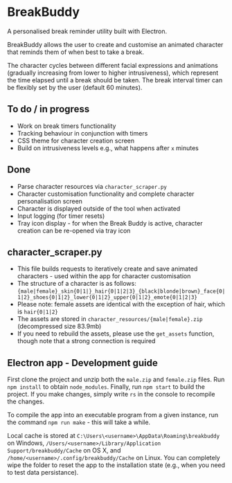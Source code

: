 # BreakBuddy
A personalised break reminder utility built with Electron.

BreakBuddy allows the user to create and customise an animated character that reminds them of when best to take a break.

The character cycles between different facial expressions and animations (gradually increasing from lower to higher intrusiveness), which represent the time elapsed until a break should be taken. The break interval timer can be flexibly set by the user (default 60 minutes).  

## To do / in progress
* Work on break timers functionality
* Tracking behaviour in conjunction with timers
* CSS theme for character creation screen
* Build on intrusiveness levels e.g., what happens after `x` minutes

## Done
* Parse character resources via `character_scraper.py`
* Character customisation functionality and complete character personalisation screen
* Character is displayed outside of the tool when activated
* Input logging (for timer resets)
* Tray icon display - for when the Break Buddy is active, character creation can be re-opened via tray icon

## character_scraper.py
* This file builds requests to iteratively create and save animated characters - used within the app for character customisation
* The structure of a character is as follows: `{male|female}_skin{0|1|}_hair{0|1|2|3}_{black|blonde|brown}_face{0|1|2}_shoes{0|1|2}_lower{0|1|2}_upper{0|1|2}_emote{0|1|2|3}`
* Please note: female assets are identical with the exception of hair, which is `hair{0|1|2}`
* The assets are stored in `character_resources/{male|female}.zip` (decompressed size 83.9mb)
* If you need to rebuild the assets, please use the `get_assets` function, though note that a strong connection is required

## Electron app - Development guide
First clone the project and unzip both the `male.zip` and `female.zip` files. Run `npm install` to obtain `node_modules`. Finally, run `npm start` to build the project. If you make changes, simply write `rs` in the console to recompile the changes.

To compile the app into an executable program from a given instance, run the command `npm run make` - this will take a while.

Local cache is stored at `C:\Users\<username>\AppData\Roaming\breakbuddy` on Windows, `/Users/<username>/Library/Application Support/breakbuddy/Cache` on OS X, and `/home/<username>/.config/breakbuddy/Cache` on Linux. You can completely wipe the folder to reset the app to the installation state (e.g., when you need to test data persistance).